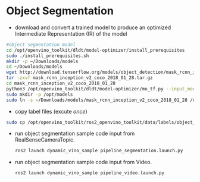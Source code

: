 # Object Segmentation
* download and convert a trained model to produce an optimized Intermediate Representation (IR) of the model 
```bash
#object segmentation model
cd /opt/openvino_toolkit/dldt/model-optimizer/install_prerequisites
sudo ./install_prerequisites.sh
mkdir -p ~/Downloads/models
cd ~/Downloads/models
wget http://download.tensorflow.org/models/object_detection/mask_rcnn_inception_v2_coco_2018_01_28.tar.gz
tar -zxvf mask_rcnn_inception_v2_coco_2018_01_28.tar.gz
cd mask_rcnn_inception_v2_coco_2018_01_28
python3 /opt/openvino_toolkit/dldt/model-optimizer/mo_tf.py --input_model frozen_inference_graph.pb --tensorflow_use_custom_operations_config /opt/openvino_toolkit/dldt/model-optimizer/extensions/front/tf/mask_rcnn_support.json --tensorflow_object_detection_api_pipeline_config pipeline.config --reverse_input_channels --output_dir ./output/
sudo mkdir -p /opt/models
sudo ln -s ~/Downloads/models/mask_rcnn_inception_v2_coco_2018_01_28 /opt/models/
```
* copy label files (excute _once_)<br>
```bash
sudo cp /opt/openvino_toolkit/ros2_openvino_toolkit/data/labels/object_segmentation/frozen_inference_graph.labels /opt/models/mask_rcnn_inception_v2_coco_2018_01_28/output
```
* run object segmentation sample code input from RealSenseCameraTopic.
	```bash
	ros2 launch dynamic_vino_sample pipeline_segmentation.launch.py
	```
* run object segmentation sample code input from Video.
	```bash
	ros2 launch dynamic_vino_sample pipeline_video.launch.py
	```
